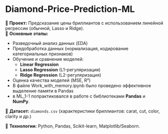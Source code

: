 # Diamond-Price-Prediction-ML

🔹 **Проект:** Предсказание цены бриллиантов с использованием линейной регрессии (обычной, Lasso и Ridge).  
🔹 **Основные этапы:**  
- Разведочный анализ данных (EDA)  
- Предобработка данных (нормализация, кодирование категориальных признаков)  
- Обучение и сравнение моделей:  
  - **Linear Regression**  
  - **Lasso Regression** (L1-регуляризация)  
  - **Ridge Regression** (L2-регуляризация)  
- Оценка качества моделей (MSE, R²)
- В файле Work_with_memory.ipynb было проведено эффективное выделение памяти в Pandas
- в ML_1-1 попрактиковался в работе с библиотеками **Pandas** и **NumPy**.

🔹 **Датасет:** `diamonds.csv` (характеристики бриллиантов: carat, cut, color, clarity и др.)  

🔹 **Технологии:** Python, Pandas, Scikit-learn, Matplotlib/Seaborn.  

